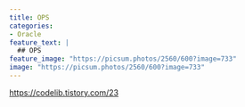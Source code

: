 ```yaml
---
title: OPS
categories:
- Oracle
feature_text: |
  ## OPS
feature_image: "https://picsum.photos/2560/600?image=733"
image: "https://picsum.photos/2560/600?image=733"
---
```

<style>
	thead td { text-align: center; }
	td { border: 1px solid #444444; }
</style>

https://codelib.tistory.com/23
